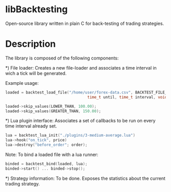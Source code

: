 libBacktesting
==============

Open-source library written in plain C for back-testing of trading strategies.

Description
===========

The library is composed of the following components:

  *) File loader: Creates a new file-loader and
  associates a time interval in wich a tick will be generated.

  Example usage:
  ```C
  loaded = backtest_load_file("/home/user/forex-data.csv", BACKTEST_FILE_CSV, time_t since, 
                                      time_t until, time_t interval, void *callback);
  
  loaded->skip_values(LOWER_THAN, 100.00);
  loaded->skip_values(GREATER_THAN, 150.00);
  ```

  *) Lua plugin interface: Associates a set of callbacks to be
  run on every time interval already set.
   
  ```C
  lua = backtest_lua_init("./plugins/3-medium-average.lua")
  lua->hook("on_tick", price)
  lua->destroy("before_order"; order);
  ```

  Note: To bind a loaded file with a lua runner:

  ```C
  binded = backtest_bind(loaded, lua);
  binded->start() ... binded->stop();
  ```

  *) Strategy information: To be done. Exposes the statistics 
  about the current trading strategy.






